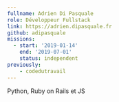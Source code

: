 ```yaml
---
fullname: Adrien Di Pasquale
role: Développeur Fullstack
link: https://adrien.dipasquale.fr
github: adipasquale
missions:
  - start: '2019-01-14'
    end: '2019-07-01'
    status: independent
previously:
    - codedutravail
---
```


Python, Ruby on Rails et JS
